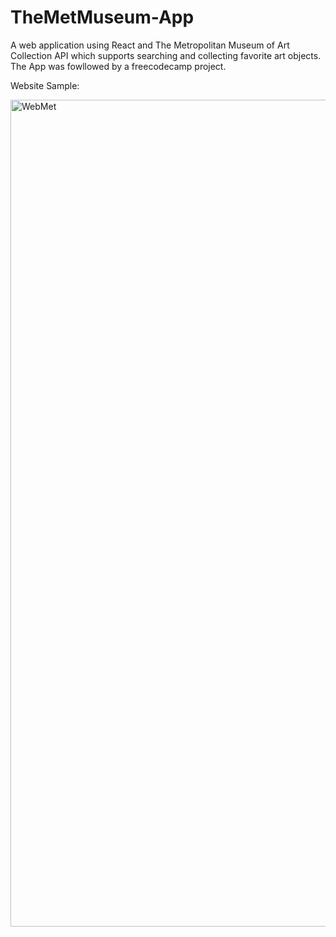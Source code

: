# TheMetMuseum-App
A web application using React and The Metropolitan Museum of Art Collection API which supports searching and collecting favorite art objects. The App was fowllowed by a freecodecamp project. 

Website Sample:



<img width="1323" alt="WebMet" src="https://user-images.githubusercontent.com/106004886/194203655-ee9d7870-d947-48ab-82f3-6dbbb49ced5f.png">

